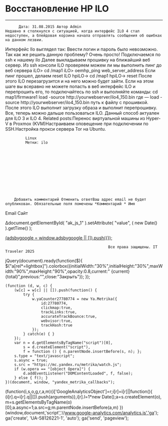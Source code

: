 #                 	Восстановление HP ILO                	  
***            ***

			
            
		
    
	
    	  Дата: 31.08.2015 Автор Admin  
	Недавно я столкнулся с ситуацией, когда интерфейс ILO 4 стал недоступен, а блейдовая корзина начала отправлять сообщения об ошибках на данном лезвии.
Интерфейс Ilo выглядел так:
Ввести логин и пароль было невозможно.
Так как же решить данную проблему?
Очень просто!
Подключаемся по ssh к нашему ilo
Далее выкладываем прошивку на ближайший веб сервер.
Из ssh консоли ILO проверяем можем ли мы выполнить пинг до веб сервера
iLO&gt; cd /map1
iLO&gt; oemhp_ping web_server_address
Если пинг прошел, делаем reset ILO
hpiLO-&gt; cd /map1
hpiLO-&gt; reset
После этого ILO перезагрузится и на него можно будет зайти.
Если на этом шаге вы всеравно не можете попасть в веб интерфейс ILO и перепрошить его, то подключайтесь по ssh и выполняйте команды:
cd map1/firmware1
load -source http://yourwebserver/ilo4_150.bin
где &#8212; load -source http://yourwebserver/ilo4_150.bin путь к файлу с прошивкой.
После этого ILO выполнит загрузку образа и выполнит перепрошивку.
Все, теперь можно дальше пользоваться ILO.
Данный способ актуален для ILO 3 и ILO 4.
Related posts:Перенос виртуальной машины из Hyper-V в Proxmox (KVM)Настраиваем оповещение при подключении по SSH.Настройка прокси сервера Tor на Ubuntu.
        
             Linux 
             Метки: ilo  
        
            
        
    
                        
                    
                    
                
        
                
	
		
		Добавить комментарий Отменить ответВаш адрес email не будет опубликован. Обязательные поля помечены *Комментарий * Имя 
Email 
Сайт 
 
&#916;document.getElementById( "ak_js_1" ).setAttribute( "value", ( new Date() ).getTime() );	
	
<ins class="adsbygoogle"
     style="display:block"
     data-ad-client="ca-pub-1890562251101921"
     data-ad-slot="9117958896"
     data-ad-format="auto">
(adsbygoogle = window.adsbygoogle || []).push({});
			
        
        
		
        
           
    
    
  
	
    
		
        
             
			
                
                    
                                                  Все права защищены. IT Traveler 2025 
                         
                        
																														                    
                    
				
                
                
    
			
		                            
	
	
                
                
			
                
		
        
	
    
jQuery(document).ready(function($){
  $("a[rel*=lightbox]").colorbox({initialWidth:"30%",initialHeight:"30%",maxWidth:"90%",maxHeight:"90%",opacity:0.8,current:" {current}  {total}",previous:"",close:"Закрыть"});
});
  
    (function (d, w, c) {
        (w[c] = w[c] || []).push(function() {
            try {
                w.yaCounter27780774 = new Ya.Metrika({
                    id:27780774,
                    clickmap:true,
                    trackLinks:true,
                    accurateTrackBounce:true,
                    webvisor:true,
                    trackHash:true
                });
            } catch(e) { }
        });
        var n = d.getElementsByTagName("script")[0],
            s = d.createElement("script"),
            f = function () { n.parentNode.insertBefore(s, n); };
        s.type = "text/javascript";
        s.async = true;
        s.src = "https://mc.yandex.ru/metrika/watch.js";
        if (w.opera == "[object Opera]") {
            d.addEventListener("DOMContentLoaded", f, false);
        } else { f(); }
    })(document, window, "yandex_metrika_callbacks");
  (function(i,s,o,g,r,a,m){i['GoogleAnalyticsObject']=r;i[r]=i[r]||function(){
  (i[r].q=i[r].q||[]).push(arguments)},i[r].l=1*new Date();a=s.createElement(o),
  m=s.getElementsByTagName(o)[0];a.async=1;a.src=g;m.parentNode.insertBefore(a,m)
  })(window,document,'script','//www.google-analytics.com/analytics.js','ga');
  ga('create', 'UA-58126221-1', 'auto');
  ga('send', 'pageview');
